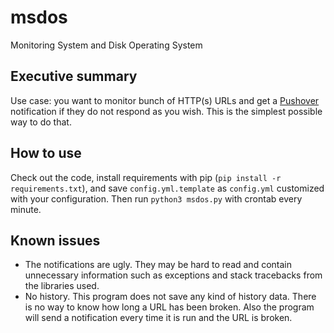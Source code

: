 # msdos
Monitoring System and Disk Operating System

## Executive summary
Use case: you want to monitor bunch of HTTP(s) URLs and get a [Pushover](https://pushover.net/) notification if they do not respond as you wish. This is the simplest possible way to do that.

## How to use
Check out the code, install requirements with pip (`pip install -r requirements.txt`), and save `config.yml.template` as `config.yml` customized with your configuration. Then run `python3 msdos.py` with crontab every minute.

## Known issues
* The notifications are ugly. They may be hard to read and contain unnecessary information such as exceptions and stack tracebacks from the libraries used.
* No history. This program does not save any kind of history data. There is no way to know how long a URL has been broken. Also the program will send a notification every time it is run and the URL is broken.
